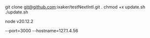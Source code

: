 git clone git@github.com:ixaker/testNextIntl.git . chmod +x update.sh ./update.sh

node v20.12.2

--port=3000 --hostname=127.1.4.56



